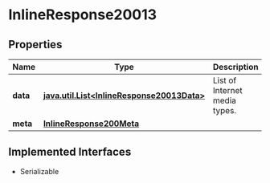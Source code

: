 

# InlineResponse20013


## Properties

Name | Type | Description | Notes
------------ | ------------- | ------------- | -------------
**data** | [**java.util.List&lt;InlineResponse20013Data&gt;**](InlineResponse20013Data.md) | List of Internet media types. |  [optional]
**meta** | [**InlineResponse200Meta**](InlineResponse200Meta.md) |  |  [optional]


## Implemented Interfaces

* Serializable


